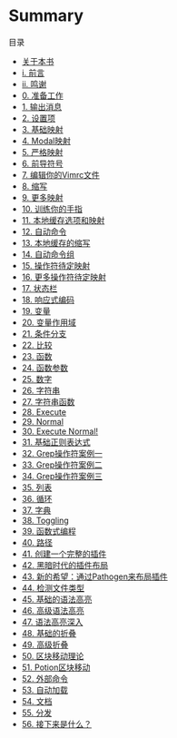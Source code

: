 # Summary
目录
* [    关于本书](about.md)
* [ i. 前言](preface.md)
* [ii. 鸣谢](acknowledgements.md)
* [ 0. 准备工作](00.md)
* [ 1. 输出消息](01.md)
* [ 2. 设置项](02.md)
* [ 3. 基础映射](03.md)
* [ 4. Modal映射](04.md)
* [ 5. 严格映射](05.md)
* [ 6. 前导符号](06.md)
* [ 7. 编辑你的Vimrc文件](07.md)
* [ 8. 缩写](08.md)
* [ 9. 更多映射]()
* [10. 训练你的手指]()
* [11. 本地缓存选项和映射]()
* [12. 自动命令]()
* [13. 本地缓存的缩写]()
* [14. 自动命令组]()
* [15. 操作符待定映射]()
* [16. 更多操作符待定映射]()
* [17. 状态栏]()
* [18. 响应式编码]()
* [19. 变量]()
* [20. 变量作用域]()
* [21. 条件分支]()
* [22. 比较]()
* [23. 函数]()
* [24. 函数参数]()
* [25. 数字]()
* [26. 字符串]()
* [27. 字符串函数]()
* [28. Execute]()
* [29. Normal]()
* [30. Execute Normal!]()
* [31. 基础正则表达式]()
* [32. Grep操作符案例一]()
* [33. Grep操作符案例二]()
* [34. Grep操作符案例三]()
* [35. 列表]()
* [36. 循环]()
* [37. 字典]()
* [38. Toggling]()
* [39. 函数式编程]()
* [40. 路径]()
* [41. 创建一个完整的插件]()
* [42. 黑暗时代的插件布局]()
* [43. 新的希望：通过Pathogen来布局插件]()
* [44. 检测文件类型]()
* [45. 基础的语法高亮]()
* [46. 高级语法高亮]()
* [47. 语法高亮深入]()
* [48. 基础的折叠]()
* [49. 高级折叠]()
* [50. 区块移动理论]()
* [51. Potion区块移动]()
* [52. 外部命令]()
* [53. 自动加载]()
* [54. 文档]()
* [55. 分发]()
* [56. 接下来是什么？]()

